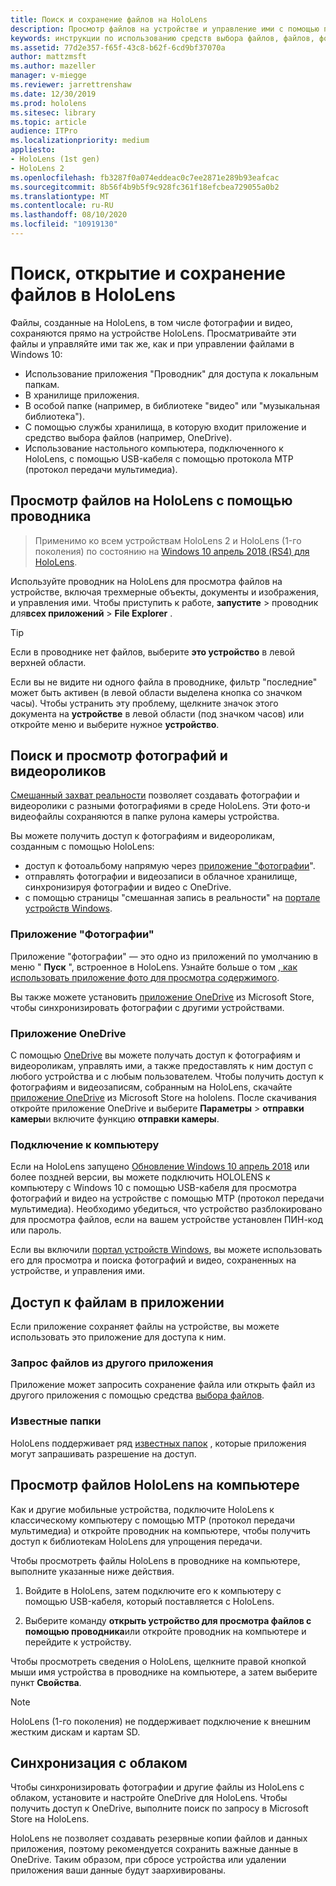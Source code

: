 ```yaml
---
title: Поиск и сохранение файлов на HoloLens
description: Просмотр файлов на устройстве и управление ими с помощью проводника на HoloLens
keywords: инструкции по использованию средств выбора файлов, файлов, фотографий, видео, изображений, OneDrive, системы хранения данных, проводника, а также hololens
ms.assetid: 77d2e357-f65f-43c8-b62f-6cd9bf37070a
author: mattzmsft
ms.author: mazeller
manager: v-miegge
ms.reviewer: jarrettrenshaw
ms.date: 12/30/2019
ms.prod: hololens
ms.sitesec: library
ms.topic: article
audience: ITPro
ms.localizationpriority: medium
appliesto:
- HoloLens (1st gen)
- HoloLens 2
ms.openlocfilehash: fb3287f0a074eddeac0c7ee2871e289b93eafcac
ms.sourcegitcommit: 8b56f4b9b5f9c928fc361f18efcbea729055a0b2
ms.translationtype: MT
ms.contentlocale: ru-RU
ms.lasthandoff: 08/10/2020
ms.locfileid: "10919130"
---
```

# Поиск, открытие и сохранение файлов в HoloLens

Файлы, созданные на HoloLens, в том числе фотографии и видео, сохраняются прямо на устройстве HoloLens. Просматривайте эти файлы и управляйте ими так же, как и при управлении файлами в Windows 10:

- Использование приложения "Проводник" для доступа к локальным папкам.
- В хранилище приложения.
- В особой папке (например, в библиотеке "видео" или "музыкальная библиотека").
- С помощью службы хранилища, в которую входит приложение и средство выбора файлов (например, OneDrive).
- Использование настольного компьютера, подключенного к HoloLens, с помощью USB-кабеля с помощью протокола MTP (протокол передачи мультимедиа).

## Просмотр файлов на HoloLens с помощью проводника

> Применимо ко всем устройствам HoloLens 2 и HoloLens (1-го поколения) по состоянию на [Windows 10 апрель 2018 (RS4) для HoloLens](https://docs.microsoft.com/windows/mixed-reality/release-notes-april-2018).

Используйте проводник на HoloLens для просмотра файлов на устройстве, включая трехмерные объекты, документы и изображения, и управления ими. Чтобы приступить к работе, **запустите**   >  проводник для**всех приложений**   >  **File Explorer** .

> [!TIP]
> Если в проводнике нет файлов, выберите **это устройство** в левой верхней области.

Если вы не видите ни одного файла в проводнике, фильтр "последние" может быть активен (в левой области выделена кнопка со значком часы). Чтобы устранить эту проблему, щелкните значок этого документа на **устройстве** в левой области (под значком часов) или откройте меню и выберите нужное **устройство**.

## Поиск и просмотр фотографий и видеороликов

[Смешанный захват реальности](holographic-photos-and-videos.md) позволяет создавать фотографии и видеоролики с разными фотографиями в среде HoloLens.  Эти фото-и видеофайлы сохраняются в папке рулона камеры устройства.

Вы можете получить доступ к фотографиям и видеороликам, созданным с помощью HoloLens:

- доступ к фотоальбому напрямую через [приложение "фотографии](holographic-photos-and-videos.md)".
- отправлять фотографии и видеозаписи в облачное хранилище, синхронизируя фотографии и видео с OneDrive.
- с помощью страницы "смешанная запись в реальности" на [портале устройств Windows](https://docs.microsoft.com/windows/mixed-reality/using-the-windows-device-portal#mixed-reality-capture).

### Приложение "Фотографии"

Приложение "фотографии" — это одно из приложений по умолчанию в меню " **Пуск** ", встроенное в HoloLens. Узнайте больше о том [, как использовать приложение фото для просмотра содержимого](holographic-photos-and-videos.md).

Вы также можете установить [приложение OneDrive](https://www.microsoft.com/p/onedrive/9wzdncrfj1p3) из Microsoft Store, чтобы синхронизировать фотографии с другими устройствами.

### Приложение OneDrive

С помощью [OneDrive](https://onedrive.live.com/) вы можете получать доступ к фотографиям и видеороликам, управлять ими, а также предоставлять к ним доступ с любого устройства и с любым пользователем. Чтобы получить доступ к фотографиям и видеозаписям, собранным на HoloLens, скачайте [приложение OneDrive](https://www.microsoft.com/p/onedrive/9wzdncrfj1p3) из Microsoft Store на hololens. После скачивания откройте приложение OneDrive и выберите **Параметры**  >  **отправки камеры**и включите функцию **отправки камеры**.

### Подключение к компьютеру

Если на HoloLens запущено [Обновление Windows 10 апрель 2018](https://docs.microsoft.com/windows/mixed-reality/release-notes-april-2018) или более поздней версии, вы можете подключить HOLOLENS к компьютеру с Windows 10 с помощью USB-кабеля для просмотра фотографий и видео на устройстве с помощью MTP (протокол передачи мультимедиа). Необходимо убедиться, что устройство разблокировано для просмотра файлов, если на вашем устройстве установлен ПИН-код или пароль.  

Если вы включили [портал устройств Windows](https://docs.microsoft.com/windows/mixed-reality/using-the-windows-device-portal), вы можете использовать его для просмотра и поиска фотографий и видео, сохраненных на устройстве, и управления ими.

## Доступ к файлам в приложении

Если приложение сохраняет файлы на устройстве, вы можете использовать это приложение для доступа к ним.

### Запрос файлов из другого приложения

Приложение может запросить сохранение файла или открыть файл из другого приложения с помощью средства [выбора файлов](https://docs.microsoft.com/windows/mixed-reality/app-model#file-pickers).

### Известные папки

HoloLens поддерживает ряд [известных папок](https://docs.microsoft.com/windows/mixed-reality/app-model#known-folders) , которые приложения могут запрашивать разрешение на доступ.

## Просмотр файлов HoloLens на компьютере

Как и другие мобильные устройства, подключите HoloLens к классическому компьютеру с помощью MTP (протокол передачи мультимедиа) и откройте проводник на компьютере, чтобы получить доступ к библиотекам HoloLens для упрощения передачи.

Чтобы просмотреть файлы HoloLens в проводнике на компьютере, выполните указанные ниже действия.

1. Войдите в HoloLens, затем подключите его к компьютеру с помощью USB-кабеля, который поставляется с HoloLens.

1. Выберите команду **открыть устройство для просмотра файлов с помощью проводника**или откройте проводник на компьютере и перейдите к устройству.

Чтобы просмотреть сведения о HoloLens, щелкните правой кнопкой мыши имя устройства в проводнике на компьютере, а затем выберите пункт **Свойства**.

> [!NOTE]
> HoloLens (1-го поколения) не поддерживает подключение к внешним жестким дискам и картам SD.

## Синхронизация с облаком

Чтобы синхронизировать фотографии и другие файлы из HoloLens с облаком, установите и настройте OneDrive для HoloLens. Чтобы получить доступ к OneDrive, выполните поиск по запросу в Microsoft Store на HoloLens.

HoloLens не позволяет создавать резервные копии файлов и данных приложения, поэтому рекомендуется сохранить важные данные в OneDrive. Таким образом, при сбросе устройства или удалении приложения ваши данные будут заархивированы.
